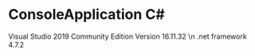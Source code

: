 # ConsoleApplication C#
Visual Studio 2019 Community Edition Version 16.11.32 \n
.net framework 4.7.2
